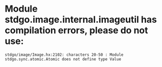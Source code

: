 # Module stdgo.image.internal.imageutil has compilation errors, please do not use:
```
stdgo/image/Image.hx:2102: characters 20-50 : Module stdgo.sync.atomic.Atomic does not define type Value

```

